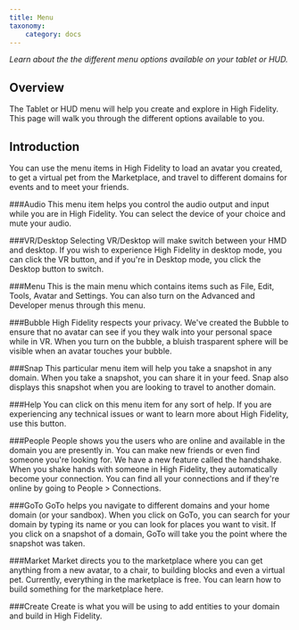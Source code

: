 ```yaml
---
title: Menu
taxonomy:
    category: docs 
---
```


*Learn about the the different menu options available on your tablet or HUD.*

## Overview

The Tablet or HUD menu will help you create and explore in High Fidelity. This page will walk you through the different options available to you. 

## Introduction

You can use the menu items in High Fidelity to load an avatar you created, to get a virtual pet from the Marketplace, and travel to different domains for events and to meet your friends. 

###Audio
This menu item helps you control the audio output and input while you are in High Fidelity. You can select the device of your choice and mute your audio. 

###VR/Desktop
Selecting VR/Desktop will make switch between your HMD and desktop. If you wish to experience High Fidelity in desktop mode, you can click the VR button, and if you're in Desktop mode, you click the Desktop button to switch. 

###Menu
This is the main menu which contains items such as File, Edit, Tools, Avatar and Settings. You can also turn on the Advanced and Developer menus through this menu. 

###Bubble
High Fidelity respects your privacy. We've created the Bubble to ensure that no avatar can see if you they walk into your personal space while in VR. When you turn on the bubble, a bluish trasparent sphere will be visible when an avatar touches your bubble. 

###Snap
This particular menu item will help you take a snapshot in any domain. When you take a snapshot, you can share it in your feed. Snap also displays this snapshot when you are looking to travel to another domain. 

###Help
You can click on this menu item for any sort of help. If you are experiencing any technical issues or want to learn more about High Fidelity, use this button. 

###People
People shows you the users who are online and available in the domain you are presently in. You can make new friends or even find someone you're looking for. We have a new feature called the handshake. When you shake hands with someone in High Fidelity, they automatically become your connection. You can find all your connections and if they're online by going to People > Connections. 

###GoTo
GoTo helps you navigate to different domains and your home domain (or your sandbox). When you click on GoTo, you can search for your domain by typing its name or you can look for places you want to visit. If you click on a snapshot of a domain, GoTo will take you the point where the snapshot was taken. 

###Market
Market directs you to the marketplace where you can get anything from a new avatar, to a chair, to building blocks and even a virtual pet. Currently, everything in the marketplace is free. You can learn how to build something for the marketplace here. 

###Create
Create is what you will be using to add entities to your domain and build in High Fidelity. 




